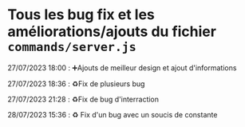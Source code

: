 # Tous les bug fix et les améliorations/ajouts du fichier `commands/server.js` 

27/07/2023 18:00 : ➕Ajouts de meilleur design et ajout d'informations

27/07/2023 18:36 : ♻️Fix de plusieurs bug

27/07/2023 21:28 : ♻️Fix de bug d'interraction

28/07/2023 15:36 : ♻️ Fix d'un bug avec un soucis de constante
